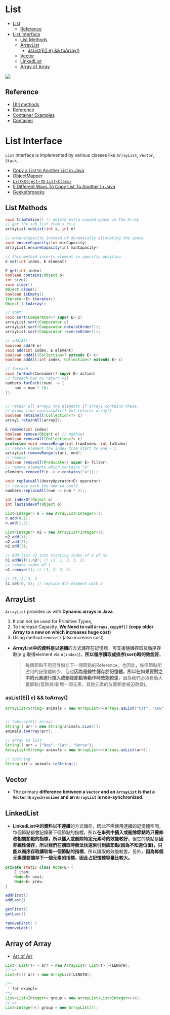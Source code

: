 
# List

- [List](#list)
  - [Reference](#reference)
- [List Interface](#list-interface)
  - [List Methods](#list-methods)
  - [ArrayList](#arraylist)
    - [asList(E[] e) && toArray()](#asliste-e--toarray)
  - [Vector](#vector)
  - [LinkedList](#linkedlist)
  - [Array of Array](#array-of-array)

![](https://i.imgur.com/B0TSLRj.png)  

## Reference 
- [Util methods](https://jax-work-archive.blogspot.com/2015/02/java-setlistmap.html)
- [Reference](https://github.com/CyC2018/CS-Notes/blob/master/notes/Java%20%E5%AE%B9%E5%99%A8.md)
- [Container Examples](https://www.bookstack.cn/read/java-se6/docs-ch13.md)
- [Container](https://www.bookstack.cn/read/java-se6/docs-ch13.md#%E7%AC%AC%2013%20%E7%AB%A0%20%E7%89%A9%E4%BB%B6%E5%AE%B9%E5%99%A8%EF%BC%88Container%EF%BC%89)

# List Interface
`List` interface is implemented by various classes like `ArrayList`, `Vector`, `Stack`.

- [Copy a List to Another List in Java](https://www.baeldung.com/java-copy-list-to-another)  
- [ObjectMapper](https://kucw.github.io/blog/2020/6/java-jackson/)    
- [`List<Object>` to `List<Class>`](https://stackoverflow.com/questions/30463443/convert-listobject-to-listcustomclass)   
- [5 Different Ways To Copy List To Another In Java](https://medium.com/codex/the-different-ways-to-copy-list-to-another-in-java-8db4ead985d8)  
- [Geeksforgeeks](https://www.geeksforgeeks.org/list-interface-java-examples/)

## List Methods

```java
void trimToSize() // delete extra unused-space in the Array 
// get the sub list from s to e
arrayList.subList(int s, int e)

// ensureCapacity instead of dynamically allocating the space 
void ensureCapacity(int minCapacity)
arrayList.ensureCapacity(int minCapacity)

// this method inserts element in specific position 
E set(int index, E element)
```

```java
E get(int index)
boolean	contains(Object o)   
int	size()
void clear()
Object clone()
boolean	isEmpty()
Iterator<E>	iterator()  
Object[] toArray()  

// SORT
void sort(Comparator<? super E> c)
arrayList.sort(Comparator c)
arrayList.sort(Comparator.naturalOrder()); 
arrayList.sort(Comparator.reverseOrder());

// add/All
boolean	add(E e)  
void add(int index, E element)
boolean	addAll(Collection<? extends E> c)
boolean	addAll(int index, Collection<? extends E> c)

// foreach
void forEach(Consumer<? super E> action)
// foreach has no return val
numbers.forEach((num) -> {
    num = num * 10;
});


// retain all array2 the elements if array1 contains these.
// kinda like containsAll() but returns array[]   
boolean retainAll(Collection<?> c)
array1.retainAll(array2);

E remove(int index)
boolean	remove(Object o) // HashSet
boolean	removeAll(Collection<?> c)
protected void removeRange(int fromIndex, int toIndex)
// remove element the index from start to end - 1
arrayList.removeRange(start, end);
// remove
boolean	removeIf(Predicate<? super E> filter)
// remove elements which contains "a"
elements.removeIf(e -> e.contains("a"));;

void replaceAll(UnaryOperator<E> operator)
// replace each the num to num*2 
numbers.replaceAll(num -> num * 2);;

int	indexOf(Object o)
int	lastIndexOf(Object o)
```

```java
List<Integer> n = new ArrayList<Integer>():
n.add(0,1);
n.add(1,2);

List<Integer> n2 = new ArrayList<Integer>();
n2.add(1);
n2.add(2);
n2.add(3);

// Add list n2 into starting index of 2 of n1
n1.addAll(1,n2); // [1, 1, 2, 3, 2] 
// remove index of 1 
n1.remove(1); // [1, 2, 3, 2]

// [5, 2, 3, 2
l1.set(0, 5); // replace 0th element with 5 
```

## ArrayList
`ArrayList` provides us with **Dynamic arrays in Java**.  
1. It can not be used for Primitive Types, 
2. To Increase Capacity. **We Need to call `Arrays.copyOf()` (copy older Array to a new on which increases huge cost)**
3. Using method `remove()` (also increase cost)

- **ArrayList中的資料是以連續**的方式儲存在記憶體，可支援隨機存取及循序存取(e.g 取得element via `A[index]`)，**所以循序讀取或排序(sort)時的效能好**。
  > 每個節點不用另外儲存下一個節點的Reference，也因此，每個節點所占用的記憶體較少，但也**因為是線性儲存於記憶體，所以在如果要對之中的元素進行插入或刪除節點等動作時效能較差**，因為我們必須移動大量節點(當刪掉/新增一個元素，其他元素的位置都會被迫改變)。


### asList(E[] e) && toArray()
```java
ArrayList<String> animals = new ArrayList<>(Arrays.asList("Cat", "Cow", "Dog"));


// toArray(E[] array)
String[] arr = new String[animals.size()];
animals.toArray(arr);

// array to list 
String[] arr = {"Dog", "Cat", "Horse"};
ArrayList<String> animals = new ArrayList<>(Arrays.asList(arr));

// toString
String str = animals.toString();
```



## Vector

- The primary **difference between a `Vector` and an `ArrayList` is that a `Vector` is `synchronized` and an `ArrayList` is non-synchronized**.


## LinkedList

- **LinkedList中的資料以不連續**的方式儲存，因此不需使用連續的記憶體空間，每個節點都會記錄著下個節點的指標，所以**在串列中插入或刪除節點時只需修改相關節點的指標，所以插入或刪除特定元素時的效能較好**。但它的缺點是**因非線性儲存，所以我們在讀取時無法快速索引到該節點(因為不知道位置)，只能以循序存取讀取每一個節點的指標**，所以讀取的效能較差。另外，**因為每個元素還要儲存下一個元素的指標，因此占記憶體容量比較大。**


```java
private static class Node<E> {
    E item;
    Node<E> next;
    Node<E> prev;
}
```


```java
addFirst()
addLast()

getFirst()
getLast()

removeFirst( )
removeLast()
``` 

## Array of Array

- [Arr of Arr](https://stackoverflow.com/questions/8559092/how-can-i-create-an-array-of-arraylists)

```java
List< List<T> > arr = new ArrayList< List<T> >(LENGTH);
// or 
List<T>[] arr = new ArrayList[LENGTH];

/**
 * for example
**/
List<List<Integer>> group = new ArrayList<List<Integer>>(4);
// or 
List<Integer>[] group = new ArrayList[4];
```
